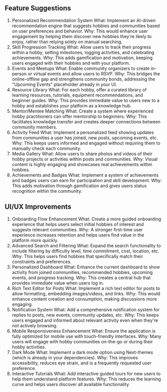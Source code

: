 ## Feature Suggestions
1. Personalized Recommendation System
What: Implement an AI-driven recommendation engine that suggests hobbies and communities based on user preferences and behavior.
Why: This would enhance user engagement by helping them discover new hobbies they're likely to enjoy, rather than relying solely on manual searching.
2. Skill Progression Tracking
What: Allow users to track their progress within a hobby, setting milestones, logging activities, and celebrating achievements.
Why: This adds gamification and motivation, keeping users engaged with their hobbies and with your platform.
3. Events and Meetups
What: Enable community organizers to create in-person or virtual events and allow users to RSVP.
Why: This bridges the online-offline gap and strengthens community bonds, addressing the "Upcoming Events" placeholder already in your UI.
4. Resource Library
What: For each hobby, offer a curated library of learning resources, tutorials, equipment recommendations, and beginner guides.
Why: This provides immediate value to users new to a hobby and establishes your platform as a knowledge hub.
5. Mentor/Mentee Matching
What: Create a system where experienced hobby practitioners can offer mentorship to beginners.
Why: This facilitates knowledge transfer and creates deeper connections between community members.
6. Activity Feed
What: Implement a personalized feed showing updates from communities a user has joined, new posts, upcoming events, etc.
Why: This keeps users informed and engaged without requiring them to manually check each community.
7. Media Gallery
What: Allow users to share photos and videos of their hobby projects or activities within posts and communities.
Why: Visual content is highly engaging and showcases real achievements within hobbies.
8. Achievements and Badges
What: Implement a system of achievements and badges users can earn for participation and skill development.
Why: This adds motivation through gamification and gives users status recognition within the community.

## UI/UX Improvements
1. Onboarding Flow Enhancement
What: Create a more guided onboarding experience that helps users select initial hobbies of interest and suggests relevant communities.
Why: A stronger first-time user experience increases retention and helps users find value in the platform more quickly.
2. Advanced Search and Filtering
What: Expand the search functionality to include filtering by difficulty level, time commitment, cost, location, etc.
Why: This helps users find hobbies that specifically match their constraints and preferences.
3. Personalized Dashboard
What: Enhance the current dashboard to show activity from joined communities, recommended hobbies, upcoming events, and progress tracking.
Why: This creates a central hub that provides immediate value when users log in.
4. Rich Text Editor for Posts
What: Implement a rich text editor for posts to allow formatting, embedding images/videos, and links.
Why: This would enhance content creation and consumption, making discussions more engaging.
5. Notification System
What: Add a comprehensive notification system for replies to posts, new events, community updates, etc.
Why: This keeps users engaged and informed about relevant activity even when they're not actively browsing.
6. Mobile Responsiveness Enhancement
What: Ensure the application is fully optimized for mobile use with touch-friendly interfaces.
Why: Many users will engage with hobby communities on-the-go or during their hobby activities.
7. Dark Mode
What: Implement a dark mode option using Next-themes (which is already in your dependencies).
Why: This improves accessibility, reduces eye strain, and is a frequently requested user preference.
8. Interactive Tutorials
What: Add interactive guided tours for new users to help them understand platform features.
Why: This reduces the learning curve and helps users discover all available functionality.
